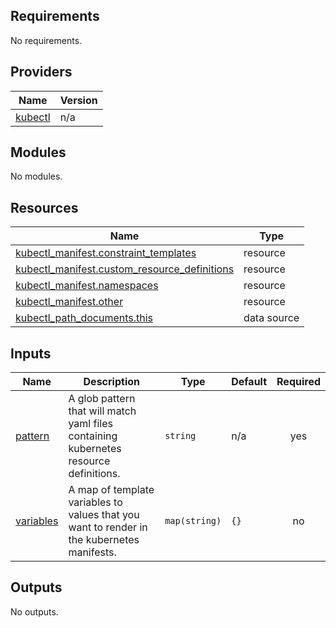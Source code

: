 <!-- BEGIN_TF_DOCS -->
## Requirements

No requirements.

## Providers

| Name | Version |
|------|---------|
| <a name="provider_kubectl"></a> [kubectl](#provider\_kubectl) | n/a |

## Modules

No modules.

## Resources

| Name | Type |
|------|------|
| [kubectl_manifest.constraint_templates](https://registry.terraform.io/providers/gavinbunney/kubectl/latest/docs/resources/manifest) | resource |
| [kubectl_manifest.custom_resource_definitions](https://registry.terraform.io/providers/gavinbunney/kubectl/latest/docs/resources/manifest) | resource |
| [kubectl_manifest.namespaces](https://registry.terraform.io/providers/gavinbunney/kubectl/latest/docs/resources/manifest) | resource |
| [kubectl_manifest.other](https://registry.terraform.io/providers/gavinbunney/kubectl/latest/docs/resources/manifest) | resource |
| [kubectl_path_documents.this](https://registry.terraform.io/providers/gavinbunney/kubectl/latest/docs/data-sources/path_documents) | data source |

## Inputs

| Name | Description | Type | Default | Required |
|------|-------------|------|---------|:--------:|
| <a name="input_pattern"></a> [pattern](#input\_pattern) | A glob pattern that will match yaml files containing kubernetes resource definitions. | `string` | n/a | yes |
| <a name="input_variables"></a> [variables](#input\_variables) | A map of template variables to values that you want to render in the kubernetes manifests. | `map(string)` | `{}` | no |

## Outputs

No outputs.
<!-- END_TF_DOCS -->
